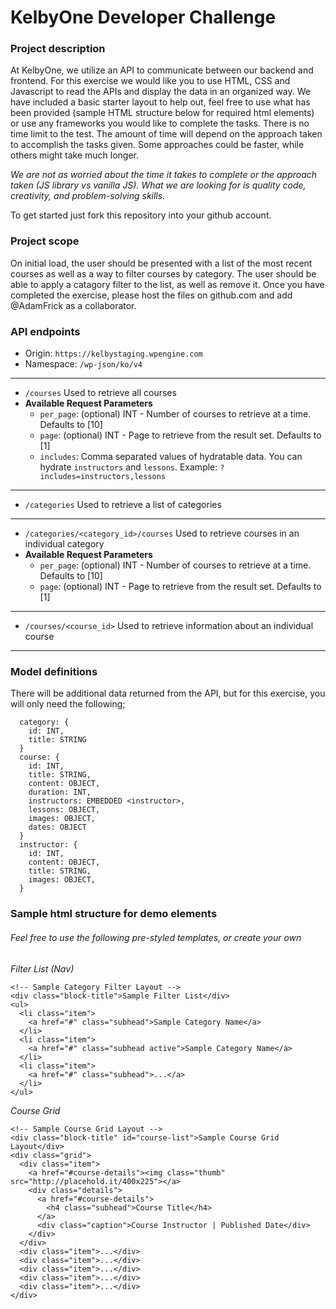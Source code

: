 # KelbyOne Developer Challenge

### Project description
At KelbyOne, we utilize an API to communicate between our backend and frontend. For this exercise we would like you to use HTML, CSS and Javascript to read the APIs and display the data in an organized way. We have included a basic starter layout to help out, feel free to use what has been provided (sample HTML structure below for required html elements) or use any frameworks you would like to complete the tasks.
There is no time limit to the test. The amount of time will depend on the approach taken to accomplish the tasks given. Some approaches could be faster, while others might take much longer. 

*We are not as worried about the time it takes to complete or the approach taken (JS library vs vanilla JS). What we are looking for is quality code, creativity, and problem-solving skills.*

To get started just fork this repository into your github account.

### Project scope
On initial load, the user should be presented with a list of the most recent courses as well as a way to filter courses by category. The user should be able to apply a catagory filter to the list, as well as remove it.
Once you have completed the exercise, please host the files on github.com and add @AdamFrick as a collaborator.

### API endpoints
 - Origin: `https://kelbystaging.wpengine.com`
 - Namespace: `/wp-json/ko/v4`
 ---
 - `/courses` Used to retrieve all courses
 - **Available Request Parameters**
   - `per_page`: (optional) INT - Number of courses to retrieve at a time. Defaults to [10]
   - `page`: (optional) INT - Page to retrieve from the result set. Defaults to [1]
   - `includes`: Comma separated values of hydratable data. You can hydrate `instructors` and `lessons`. Example: `?includes=instructors,lessons`
---
 - `/categories` Used to retrieve a list of categories
---
 - `/categories/<category_id>/courses` Used to retrieve courses in an individual category
 - **Available Request Parameters**
   - `per_page`: (optional) INT - Number of courses to retrieve at a time. Defaults to [10]
   - `page`: (optional) INT - Page to retrieve from the result set. Defaults to [1]
---
 - `/courses/<course_id>` Used to retrieve information about an individual course
---
### Model definitions

There will be additional data returned from the API, but for this exercise, you will only need the following;
```
  category: {
    id: INT,
    title: STRING
  }
  course: {
    id: INT,
    title: STRING,
    content: OBJECT,
    duration: INT,
    instructors: EMBEDDED <instructor>,
    lessons: OBJECT,
    images: OBJECT,
    dates: OBJECT
  }
  instructor: {
    id: INT,
    content: OBJECT,
    title: STRING,
    images: OBJECT,
  }
```

### Sample html structure for demo elements
###### Feel free to use the following pre-styled templates, or create your own
*Filter List (Nav)*
```
<!-- Sample Category Filter Layout -->
<div class="block-title">Sample Filter List</div>
<ul>
  <li class="item">
    <a href="#" class="subhead">Sample Category Name</a>
  </li>
  <li class="item">
    <a href="#" class="subhead active">Sample Category Name</a>
  </li>
  <li class="item">
    <a href="#" class="subhead">...</a>
  </li>
</ul>
```

*Course Grid*
```
<!-- Sample Course Grid Layout -->
<div class="block-title" id="course-list">Sample Course Grid Layout</div>
<div class="grid">
  <div class="item">
    <a href="#course-details"><img class="thumb" src="http://placehold.it/400x225"></a>
    <div class="details">
      <a href="#course-details">
        <h4 class="subhead">Course Title</h4>
      </a>
      <div class="caption">Course Instructor | Published Date</div>
    </div>
  </div>
  <div class="item">...</div>
  <div class="item">...</div>
  <div class="item">...</div>
  <div class="item">...</div>
  <div class="item">...</div>
</div>
```
